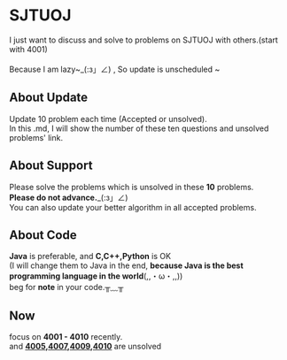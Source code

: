 SJTUOJ
=====
I just want to discuss and solve to problems on SJTUOJ with others.(start with 4001)<br>	
Because I am lazy~_(:з」∠) , So update is unscheduled ~<br>

About Update
-----
Update 10 problem each time (Accepted or unsolved).<br>
In this .md, I will show the number of these ten questions and unsolved problems' link.<br>

About Support 
---
Please solve the problems which is unsolved in these __10__ problems.<br>
__Please do not advance.___(:з」∠) <br>
You can also update your better algorithm in all accepted problems.<br>

About Code
------
__Java__ is preferable, and __C,C++,Python__ is OK<br>
(I will change them to Java in the end, __because Java is the best programming language in the world__(,,・ω・,,))<br>
beg for __note__ in your code.╥﹏╥


Now
---
focus on __4001 - 4010__ recently.<br>
and __[4005](https://acm.sjtu.edu.cn/OnlineJudge/problem/4005),[4007](https://acm.sjtu.edu.cn/OnlineJudge/problem/4005),[4009](https://acm.sjtu.edu.cn/OnlineJudge/problem/4005),[4010](https://acm.sjtu.edu.cn/OnlineJudge/problem/4005)__ are unsolved <br>

